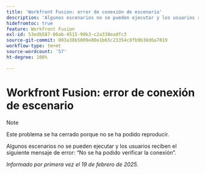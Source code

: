 ```yaml
---
title: 'Workfront Fusion: error de conexión de escenario'
description: 'Algunos escenarios no se pueden ejecutar y los usuarios reciben el siguiente mensaje de error: “No se ha podido verificar la conexión”.'
hidefromtoc: true
feature: Workfront Fusion
exl-id: 53edb587-86ab-4515-90b3-c2a338eadfc3
source-git-commit: 003a38b5009e80e1b65c23354c8fb9b38d6a7819
workflow-type: tm+mt
source-wordcount: '57'
ht-degree: 100%

---
```


# Workfront Fusion: error de conexión de escenario

>[!NOTE]
>
>Este problema se ha cerrado porque no se ha podido reproducir.

Algunos escenarios no se pueden ejecutar y los usuarios reciben el siguiente mensaje de error: “No se ha podido verificar la conexión”.

_Informado por primera vez el 19 de febrero de 2025._
